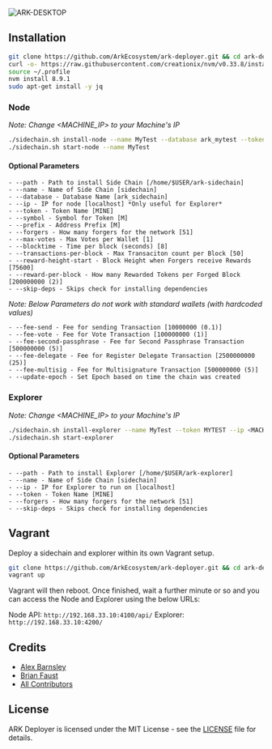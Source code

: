 ![ARK-DESKTOP](https://user-images.githubusercontent.com/8069294/35097070-78c0dc40-fc46-11e7-9bb0-ad36f7182f39.png)

## Installation

```bash
git clone https://github.com/ArkEcosystem/ark-deployer.git && cd ark-deployer
curl -o- https://raw.githubusercontent.com/creationix/nvm/v0.33.8/install.sh | bash
source ~/.profile
nvm install 8.9.1
sudo apt-get install -y jq
```

### Node

*Note: Change <MACHINE_IP> to your Machine's IP*

```bash
./sidechain.sh install-node --name MyTest --database ark_mytest --token MYTEST --symbol MT --ip <MACHINE_IP>
./sidechain.sh start-node --name MyTest
```

#### Optional Parameters

    - --path - Path to install Side Chain [/home/$USER/ark-sidechain]
    - --name - Name of Side Chain [sidechain]
    - --database - Database Name [ark_sidechain]
    - --ip - IP for node [localhost] *Only useful for Explorer*
    - --token - Token Name [MINE]
    - --symbol - Symbol for Token [M]
    - --prefix - Address Prefix [M]
    - --forgers - How many forgers for the network [51]
    - --max-votes - Max Votes per Wallet [1]
    - --blocktime - Time per block (seconds) [8]
    - --transactions-per-block - Max Transaciton count per Block [50]
    - --reward-height-start - Block Height when Forgers receive Rewards [75600]
    - --reward-per-block - How many Rewarded Tokens per Forged Block [200000000 (2)]
    - --skip-deps - Skips check for installing dependencies

*Note: Below Parameters do not work with standard wallets (with hardcoded values)*

    - --fee-send - Fee for sending Transaction [10000000 (0.1)]
    - --fee-vote - Fee for Vote Transaction [100000000 (1)]
    - --fee-second-passphrase - Fee for Second Passphrase Transaction [500000000 (5)]
    - --fee-delegate - Fee for Register Delegate Transaction [2500000000 (25)]
    - --fee-multisig - Fee for Multisignature Transaction [500000000 (5)]
    - --update-epoch - Set Epoch based on time the chain was created

### Explorer

*Note: Change <MACHINE_IP> to your Machine's IP*

```bash
./sidechain.sh install-explorer --name MyTest --token MYTEST --ip <MACHINE_IP>
./sidechain.sh start-explorer
```

#### Optional Parameters

    - --path - Path to install Explorer [/home/$USER/ark-explorer]
    - --name - Name of Side Chain [sidechain]
    - --ip - IP for Explorer to run on [localhost]
    - --token - Token Name [MINE]
    - --forgers - How many forgers for the network [51]
    - --skip-deps - Skips check for installing dependencies

## Vagrant

Deploy a sidechain and explorer within its own Vagrant setup.

```bash
git clone https://github.com/ArkEcosystem/ark-deployer.git && cd ark-deployer
vagrant up
```

Vagrant will then reboot. Once finished, wait a further minute or so and you can access the Node and Explorer using the below URLs:

Node API: `http://192.168.33.10:4100/api/`
Explorer: `http://192.168.33.10:4200/`

## Credits

- [Alex Barnsley](https://github.com/alexbarnsley)
- [Brian Faust](https://github.com/faustbrian)
- [All Contributors](../../contributors)

## License

ARK Deployer is licensed under the MIT License - see the [LICENSE](./LICENSE.md) file for details.
